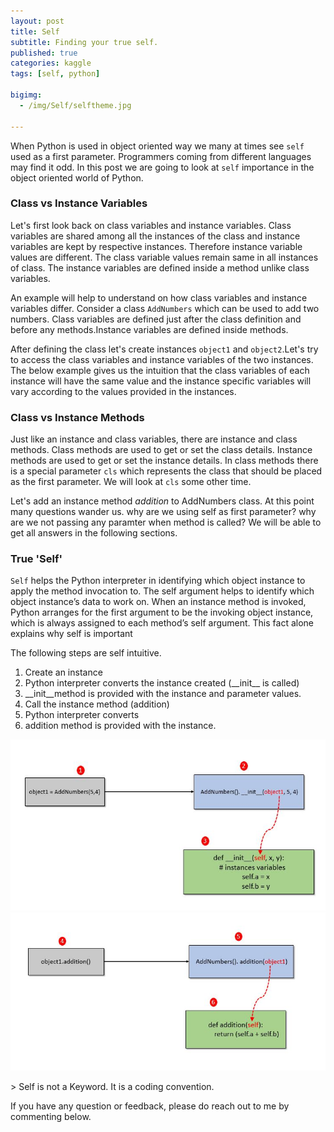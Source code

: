 ```yaml
---
layout: post
title: Self  
subtitle: Finding your true self.
published: true
categories: kaggle
tags: [self, python]

bigimg:
  - /img/Self/selftheme.jpg

---
```


<p>
When Python is used in object oriented way we many at times see <code>self</code> used as a first parameter. Programmers coming from different languages may find it odd. In this post we are going to look at <code>self</code> importance in the object oriented world of Python.</p>

<h3>Class vs Instance Variables</h3>
<p>
Let's first look back on class variables and instance variables. Class variables are shared among all the instances of the class and instance variables are kept by respective instances. Therefore instance variable values are different. The class variable values remain same in all instances of class. The instance variables are defined inside a method unlike class variables.    
</p>
<p>
An example will help to understand on how class variables and instance variables differ. Consider a class <code>AddNumbers</code> which can be used to add two numbers. Class variables are defined just after the class definition and before any methods.Instance variables are defined inside methods. 
</p>

<script src="https://gist.github.com/Ruthwik/12cb8e448b5fb8dceceb9f21d42380fc.js"></script>

After defining the class let's create instances <code>object1</code> and <code>object2</code>.Let's try to access the class variables and instance variables of the two instances. The below example gives us the intuition that the class variables of each instance will have the same value and the instance specific variables will vary according to the values provided in the instances.
</p>
<script src="https://gist.github.com/Ruthwik/0670697bf073aee0c14d85b359cf7efb.js"></script>

<h3>Class vs Instance Methods</h3>
<p>

Just like an instance and class variables, there are instance and class methods. Class methods are used to get or set the class details. Instance methods are used to get or set the instance details. In class methods there is a special parameter <code>cls</code> which represents the class that should be placed as the first parameter. We will look at <code>cls</code> some other time. 
</p>
<p>
Let's add an instance method <i>addition</i> to AddNumbers class. At this point many questions wander us. why are we using self as first parameter? why are we not passing any paramter when method is called? We will be able to get all answers in the following sections.
</p>

<script src="https://gist.github.com/Ruthwik/88b82f8c4b52b1c75a7aa131d7fa95b5.js"></script>

<h3>True 'Self'</h3>
<p>
<code>Self</code> helps the Python interpreter in identifying which object instance to apply the method invocation to. The self argument helps to identify which object instance’s data to work on. When an instance method is invoked, Python arranges for
the first argument to be the invoking object instance, which is always assigned to each method’s self argument. This fact alone explains why self is important</p>
<p>
The following steps are self intuitive.
<ol>
	<li> Create an instance </li>
	<li> Python interpreter converts the instance created (__init__ is called) </li>
	<li> __init__method is provided with the instance and parameter values. </li>
	<li> Call the instance method (addition) </li>
	<li> Python interpreter converts </li>
	<li> addition method is provided with the instance. </li>

</ol>
	<img src="https://github.com/Ruthwik/ruthwik.github.io/blob/master/img/Self/selfone.JPG?raw=true" alt="self1"/>
	<img src="/img/Self/selftwo.JPG" alt="self2"/>
</p>
> Self is not a Keyword. It is a coding convention.
<p>If you have any question or feedback, please do reach out to me by commenting below.</p>

